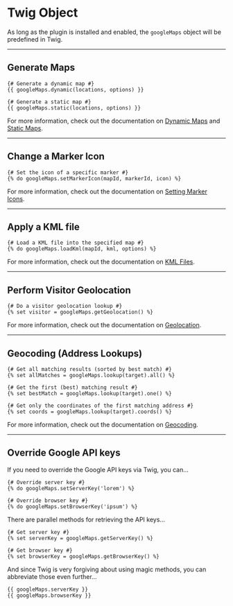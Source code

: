 # Twig Object

As long as the plugin is installed and enabled, the `googleMaps` object will be predefined in Twig.

---

## Generate Maps

```twig
{# Generate a dynamic map #}
{{ googleMaps.dynamic(locations, options) }}

{# Generate a static map #}
{{ googleMaps.static(locations, options) }}
```

For more information, check out the documentation on [Dynamic Maps](/maps/dynamic/) and [Static Maps](/maps/static/).

---

## Change a Marker Icon

```twig
{# Set the icon of a specific marker #}
{% do googleMaps.setMarkerIcon(mapId, markerId, icon) %}
```

For more information, check out the documentation on [Setting Marker Icons](/guides/setting-marker-icons/#change-a-marker-icon).

---

## Apply a KML file

```twig
{# Load a KML file into the specified map #}
{% do googleMaps.loadKml(mapId, kml, options) %}
```

For more information, check out the documentation on [KML Files](/guides/kml-files/).

---

## Perform Visitor Geolocation

```twig
{# Do a visitor geolocation lookup #}
{% set visitor = googleMaps.getGeolocation() %}
```

For more information, check out the documentation on [Geolocation](/geolocation/).

---

## Geocoding (Address Lookups)

```twig
{# Get all matching results (sorted by best match) #}
{% set allMatches = googleMaps.lookup(target).all() %}

{# Get the first (best) matching result #}
{% set bestMatch = googleMaps.lookup(target).one() %}

{# Get only the coordinates of the first matching address #}
{% set coords = googleMaps.lookup(target).coords() %}
```

For more information, check out the documentation on [Geocoding](/geocoding/).

---

## Override Google API keys

If you need to override the Google API keys via Twig, you can...

```twig
{# Override server key #}
{% do googleMaps.setServerKey('lorem') %}

{# Override browser key #}
{% do googleMaps.setBrowserKey('ipsum') %}
```

There are parallel methods for retrieving the API keys...

```twig
{# Get server key #}
{% set serverKey = googleMaps.getServerKey() %}

{# Get browser key #}
{% set browserKey = googleMaps.getBrowserKey() %}
```

And since Twig is very forgiving about using magic methods, you can abbreviate those even further...

```twig
{{ googleMaps.serverKey }}
{{ googleMaps.browserKey }}
```
